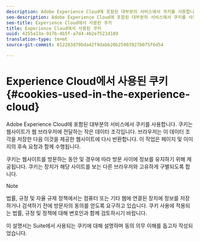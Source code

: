 ```yaml
---
description: Adobe Experience Cloud에 포함된 대부분의 서비스에서 쿠키를 사용합니다. 쿠키는 웹사이트가 웹 브라우저에 전달하는 작은 데이터 조각입니다. 브라우저는 이 데이터 조각을 저장한 다음 이것을 제공한 웹사이트에 다시 반환합니다. 이 작업은 페이지 및 이미지의 후속 요청과 함께 수행됩니다.
seo-description: Adobe Experience Cloud에 포함된 대부분의 서비스에서 쿠키를 사용합니다. 쿠키는 웹사이트가 웹 브라우저에 전달하는 작은 데이터 조각입니다. 브라우저는 이 데이터 조각을 저장한 다음 이것을 제공한 웹사이트에 다시 반환합니다. 이 작업은 페이지 및 이미지의 후속 요청과 함께 수행됩니다.
seo-title: Experience Cloud에서 사용된 쿠키
title: Experience Cloud에서 사용된 쿠키
uuid: 4255a13a-917b-4b5f-a7d4-4b2e7521d189
translation-type: tm+mt
source-git-commit: 012283d79bda42f9dabb20b25903927b075f6d54

---
```



# Experience Cloud에서 사용된 쿠키{#cookies-used-in-the-experience-cloud}

Adobe Experience Cloud에 포함된 대부분의 서비스에서 쿠키를 사용합니다. 쿠키는 웹사이트가 웹 브라우저에 전달하는 작은 데이터 조각입니다. 브라우저는 이 데이터 조각을 저장한 다음 이것을 제공한 웹사이트에 다시 반환합니다. 이 작업은 페이지 및 이미지의 후속 요청과 함께 수행됩니다.

쿠키는 웹사이트를 방문하는 동안 및 경우에 따라 방문 사이에 정보를 유지하기 위해 제공됩니다. 쿠키는 장치가 해당 사이트를 보는 다른 브라우저와 고유하게 구별되도록 합니다.

>[!NOTE]
>
>법률, 규정 및 자율 규제 정책에서는 컴퓨터 또는 기타 웹에 연결된 장치에 정보를 저장하거나 검색하기 전에 방문자의 동의를 얻도록 요구하고 있습니다. 쿠키 사용에 적용되는 법률, 규정 및 정책에 대해 변호인과 함께 검토하시기 바랍니다.

이 설명서는 Suite에서 사용되는 쿠키에 대해 설명하며 동의 의무 이해를 돕고자 작성되었습니다.
